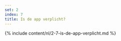 ```yaml
---
set: 2
index: 7
title: Is de app verplicht?
---
```

{% include content/nl/2-7-is-de-app-verplicht.md %}
